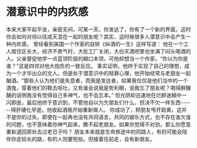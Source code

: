 # 潜意识中的内疚感
本来大家平起平坐，亲密无间，可某一天，你发达了，你有了一个新的界面，这时你会如何对待以往成天混在一起的朋友呢？其实，这时候很多人潜意识中会产生一种内疚感。 
曾经看到美国一个作家的自转《纵酒的一生》这样写道： 
他在一个工人居住区长大，经济不景气时，大批工厂关闭，大白天酒吧里也坐满了闷头喝酒的人。父亲督促他学一点蓝领阶层的糊口本领，可他却想当一个作家。“你以为你是谁？”这是四邻对他大抱负的一致反应。 
事实证明，他终于实现了自己的理想，成为一个才华出众的文人。但是处于潜意识中的赎罪心理，他开始经常与老朋友一起酗酒。“那些人认为他们是失意者，而我是发达者，如果我仅仅是他们当中的一个酒鬼，穿着他们的鞋去呕吐，又有谁会说我是势利眼，说我忘了朋友呢？喝得醉醺醺的说明我没有觉得自己多神气，也不会忘本。” 
但光阴却迅速地在烂醉迷糊中一闪即逝，最后他终于意识到，不管他自以为欠朋友们什么，但决不欠一样东西------得肝硬化早逝。他收起酒瓶开始重新做人。 
你成功了，把朋友甩开距离，这并不是你的过失，即使在一起再也没有共同语言，共同的娱乐方式，也不存在谁欠谁的问题，也不意味着你神气起来，瞧不起老朋友。如果你觉得不对劲，那么你愿意重新退回原处去过老日子吗？ 
朋友本来就是生命旅途中的同路人，有的可能会陪伴你走较长的路，有的人则要短些。但接着往前走，会有新朋友。
  